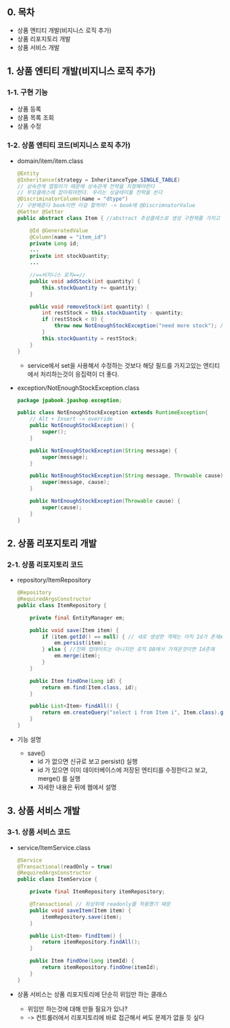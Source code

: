 ## 0. 목차
- 상품 엔티티 개발(비지니스 로직 추가)
- 상품 리포지토리 개발
- 상품 서비스 개발

## 1. 상품 엔티티 개발(비지니스 로직 추가)
### 1-1. 구현 기능
- 상품 등록
- 상품 목록 조회
- 상품 수정

### 1-2. 상품 엔티티 코드(비지니스 로직 추가)
- domain/item/item.class
  ```java
  @Entity
  @Inheritance(strategy = InheritanceType.SINGLE_TABLE)
  // 상속관계 맵핑이기 때문에 상속관계 전략을 지정해야한다
  // 부모클래스에 잡아줘야한다. 우리는 싱글테이블 전략을 쓴다
  @DiscriminatorColumn(name = "dtype")
  // 구분해준다 book이면 이걸 할꺼야! -> book에 @DiscrimnatorValue
  @Getter @Setter
  public abstract class Item { //abstract 추상클래스로 생성 구현체를 가지고 할것이기 때문

      @Id @GeneratedValue
      @Column(name = "item_id")
      private Long id;
      ...
      private int stockQuantity;
      ...

      //==비지니스 로직==//
      public void addStock(int quantity) {
          this.stockQuantity += quantity;
      }

      public void removeStock(int quantity) {
          int restStock = this.stockQuantity - quantity;
          if (restStock < 0) {
              throw new NotEnoughStockException("need more stock"); // 내가만든 예외 exception
          }
          this.stockQuantity = restStock;
      }
  }
  ```
  - service에서 set을 사용해서 수정하는 것보다 해당 필드를 가지고있는 엔티티에서 처리하는것이 응집력이 더 좋다.

- exception/NotEnoughStockException.class
  ```java
  package jpabook.jpashop.exception;

  public class NotEnoughStockException extends RuntimeException{
      // Alt + Insert -> override
      public NotEnoughStockException() {
          super();
      }

      public NotEnoughStockException(String message) {
          super(message);
      }

      public NotEnoughStockException(String message, Throwable cause) {
          super(message, cause);
      }

      public NotEnoughStockException(Throwable cause) {
          super(cause);
      }
  }
  ```

## 2. 상품 리포지토리 개발
### 2-1. 상품 리포지토리 코드
- repository/ItemRepository
  ```java
  @Repository
  @RequiredArgsConstructor
  public class ItemRepository {

      private final EntityManager em;

      public void save(Item item) {
          if (item.getId() == null) { // 새로 생성한 객체는 아직 Id가 존재x
              em.persist(item);
          } else { //진짜 업데이트는 아니지만 로직 DB에서 가져온것이면 Id존재
              em.merge(item);
          }
      }

      public Item findOne(Long id) {
          return em.find(Item.class, id);
      }

      public List<Item> findAll() {
          return em.createQuery("select i from Item i", Item.class).getResultList();
      }
  }
  ```

- 기능 설명
  - save()
    - id 가 없으면 신규로 보고 persist() 실행
    - id 가 있으면 이미 데이터베이스에 저장된 엔티티를 수정한다고 보고, merge() 를 실행
    - 자세한 내용은 뒤에 웹에서 설명

## 3. 상품 서비스 개발

### 3-1. 상품 서비스 코드
- service/ItemService.class
  ```java
  @Service
  @Transactional(readOnly = true)
  @RequiredArgsConstructor
  public class ItemService {

      private final ItemRepository itemRepository;

      @Transactional // 최상위에 readonly를 적용했기 때문
      public void saveItem(Item item) {
          itemRepository.save(item);
      }

      public List<Item> findItem() {
          return itemRepository.findAll();
      }

      public Item findOne(Long itemId) {
          return itemRepository.findOne(itemId);
      }
  }
  ```

- 상품 서비스는 상품 리포지토리에 단순히 위임만 하는 클래스
  - 위임만 하는것에 대해 만들 필요가 있나?
  - -> 컨트롤러에서 리포지토리에 바로 접근해서 써도 문제가 없을 듯 싶다
